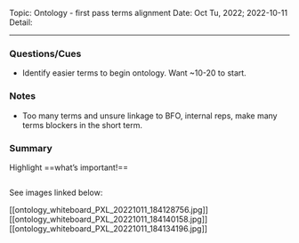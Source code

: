 Topic: Ontology - first pass terms alignment
Date: Oct Tu, 2022; 2022-10-11
Detail:

---

### Questions/Cues
- Identify easier terms to begin ontology.  Want ~10-20 to start.

### Notes
- Too many terms and unsure linkage to BFO, internal reps, make many terms blockers in the short term.

### Summary
Highlight ==what’s important!==
```
```

See images linked below:

[[ontology_whiteboard_PXL_20221011_184128756.jpg]]
[[ontology_whiteboard_PXL_20221011_184140158.jpg]]
[[ontology_whiteboard_PXL_20221011_184134196.jpg]]